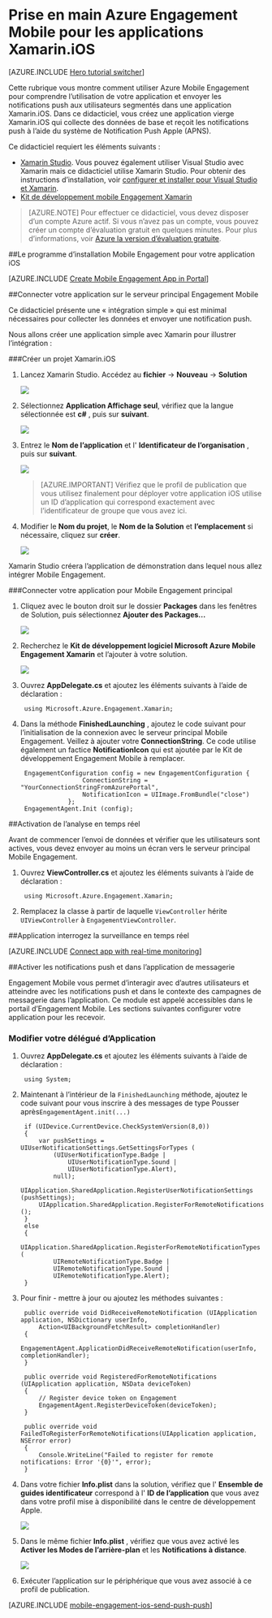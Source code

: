 <properties
    pageTitle="Prise en main Azure Engagement Mobile pour Xamarin.iOS"
    description="Découvrez comment utiliser Azure Mobile Engagement avec Analytique et les Notifications de transmission pour les applications Xamarin.iOS."
    services="mobile-engagement"
    documentationCenter="xamarin"
    authors="piyushjo"
    manager="erikre"
    editor="" />

<tags
    ms.service="mobile-engagement"
    ms.workload="mobile"
    ms.tgt_pltfrm="mobile-xamarin-ios"
    ms.devlang="dotnet"
    ms.topic="hero-article"
    ms.date="08/19/2016"
    ms.author="piyushjo" />

# <a name="get-started-with-azure-mobile-engagement-for-xamarinios-apps"></a>Prise en main Azure Engagement Mobile pour les applications Xamarin.iOS

[AZURE.INCLUDE [Hero tutorial switcher](../../includes/mobile-engagement-hero-tutorial-switcher.md)]

Cette rubrique vous montre comment utiliser Azure Mobile Engagement pour comprendre l’utilisation de votre application et envoyer les notifications push aux utilisateurs segmentés dans une application Xamarin.iOS.
Dans ce didacticiel, vous créez une application vierge Xamarin.iOS qui collecte des données de base et reçoit les notifications push à l’aide du système de Notification Push Apple (APNS).

Ce didacticiel requiert les éléments suivants :

+ [Xamarin Studio](http://xamarin.com/studio). Vous pouvez également utiliser Visual Studio avec Xamarin mais ce didacticiel utilise Xamarin Studio. Pour obtenir des instructions d’installation, voir [configurer et installer pour Visual Studio et Xamarin](https://msdn.microsoft.com/library/mt613162.aspx). 
+ [Kit de développement mobile Engagement Xamarin](https://www.nuget.org/packages/Microsoft.Azure.Engagement.Xamarin/)

> [AZURE.NOTE] Pour effectuer ce didacticiel, vous devez disposer d’un compte Azure actif. Si vous n’avez pas un compte, vous pouvez créer un compte d’évaluation gratuit en quelques minutes. Pour plus d’informations, voir [Azure la version d’évaluation gratuite](https://azure.microsoft.com/pricing/free-trial/?WT.mc_id=A0E0E5C02&amp;returnurl=http%3A%2F%2Fazure.microsoft.com%2Fen-us%2Fdocumentation%2Farticles%2Fmobile-engagement-xamarin-ios-get-started).

##<a id="setup-azme"></a>Le programme d’installation Mobile Engagement pour votre application iOS

[AZURE.INCLUDE [Create Mobile Engagement App in Portal](../../includes/mobile-engagement-create-app-in-portal-new.md)]

##<a id="connecting-app"></a>Connecter votre application sur le serveur principal Engagement Mobile

Ce didacticiel présente une « intégration simple » qui est minimal nécessaires pour collecter les données et envoyer une notification push.

Nous allons créer une application simple avec Xamarin pour illustrer l’intégration :

###<a name="create-a-new-xamarinios-project"></a>Créer un projet Xamarin.iOS

1. Lancez Xamarin Studio. Accédez au **fichier** -> **Nouveau** -> **Solution** 

    ![][1]

2. Sélectionnez **Application Affichage seul**, vérifiez que la langue sélectionnée est **c#** , puis sur **suivant**.

    ![][2]

3. Entrez le **Nom de l’application** et l' **Identificateur de l’organisation** , puis sur **suivant**. 

    ![][3]

    > [AZURE.IMPORTANT] Vérifiez que le profil de publication que vous utilisez finalement pour déployer votre application iOS utilise un ID d’application qui correspond exactement avec l’identificateur de groupe que vous avez ici. 

4. Modifier le **Nom du projet**, le **Nom de la Solution** et **l’emplacement** si nécessaire, cliquez sur **créer**.

    ![][4]
 
Xamarin Studio créera l’application de démonstration dans lequel nous allez intégrer Mobile Engagement. 

###<a name="connect-your-app-to-mobile-engagement-backend"></a>Connecter votre application pour Mobile Engagement principal

1. Cliquez avec le bouton droit sur le dossier **Packages** dans les fenêtres de Solution, puis sélectionnez **Ajouter des Packages...**

    ![][5]

2. Recherchez le **Kit de développement logiciel Microsoft Azure Mobile Engagement Xamarin** et l’ajouter à votre solution.  

    ![][6]
   
3. Ouvrez **AppDelegate.cs** et ajoutez les éléments suivants à l’aide de déclaration :

        using Microsoft.Azure.Engagement.Xamarin;

4. Dans la méthode **FinishedLaunching** , ajoutez le code suivant pour l’initialisation de la connexion avec le serveur principal Mobile Engagement. Veillez à ajouter votre **ConnectionString**. Ce code utilise également un factice **NotificationIcon** qui est ajoutée par le Kit de développement Engagement Mobile à remplacer. 

        EngagementConfiguration config = new EngagementConfiguration {
                        ConnectionString = "YourConnectionStringFromAzurePortal",
                        NotificationIcon = UIImage.FromBundle("close")
                    };
        EngagementAgent.Init (config);

##<a id="monitor"></a>Activation de l’analyse en temps réel

Avant de commencer l’envoi de données et vérifier que les utilisateurs sont actives, vous devez envoyer au moins un écran vers le serveur principal Mobile Engagement.

1. Ouvrez **ViewController.cs** et ajoutez les éléments suivants à l’aide de déclaration :

        using Microsoft.Azure.Engagement.Xamarin;

2. Remplacez la classe à partir de laquelle `ViewController` hérite `UIViewController` à `EngagementViewController`. 

##<a id="monitor"></a>Application interrogez la surveillance en temps réel

[AZURE.INCLUDE [Connect app with real-time monitoring](../../includes/mobile-engagement-connect-app-with-monitor.md)]

##<a id="integrate-push"></a>Activer les notifications push et dans l’application de messagerie

Engagement Mobile vous permet d’interagir avec d’autres utilisateurs et atteindre avec les notifications push et dans le contexte des campagnes de messagerie dans l’application. Ce module est appelé accessibles dans le portail d’Engagement Mobile.
Les sections suivantes configurer votre application pour les recevoir.

### <a name="modify-your-application-delegate"></a>Modifier votre délégué d’Application

1. Ouvrez **AppDelegate.cs** et ajoutez les éléments suivants à l’aide de déclaration :

        using System; 

2. Maintenant à l’intérieur de la `FinishedLaunching` méthode, ajoutez le code suivant pour vous inscrire à des messages de type Pousser après`EngagementAgent.init(...)`

        if (UIDevice.CurrentDevice.CheckSystemVersion(8,0))
        {
            var pushSettings = UIUserNotificationSettings.GetSettingsForTypes (
                (UIUserNotificationType.Badge |
                    UIUserNotificationType.Sound |
                    UIUserNotificationType.Alert),
                null);
            UIApplication.SharedApplication.RegisterUserNotificationSettings (pushSettings);
            UIApplication.SharedApplication.RegisterForRemoteNotifications ();
        }
        else
        {
            UIApplication.SharedApplication.RegisterForRemoteNotificationTypes (
                UIRemoteNotificationType.Badge |
                UIRemoteNotificationType.Sound |
                UIRemoteNotificationType.Alert);
        }

3. Pour finir - mettre à jour ou ajoutez les méthodes suivantes :

        public override void DidReceiveRemoteNotification (UIApplication application, NSDictionary userInfo, 
            Action<UIBackgroundFetchResult> completionHandler)
        {
            EngagementAgent.ApplicationDidReceiveRemoteNotification(userInfo, completionHandler);
        }

        public override void RegisteredForRemoteNotifications (UIApplication application, NSData deviceToken)
        {
            // Register device token on Engagement
            EngagementAgent.RegisterDeviceToken(deviceToken);
        }

        public override void FailedToRegisterForRemoteNotifications(UIApplication application, NSError error)
        {
            Console.WriteLine("Failed to register for remote notifications: Error '{0}'", error);
        }

4. Dans votre fichier **Info.plist** dans la solution, vérifiez que l' **Ensemble de guides identificateur** correspond à l' **ID de l’application** que vous avez dans votre profil mise à disponibilité dans le centre de développement Apple. 

    ![][7]

5. Dans le même fichier **Info.plist** , vérifiez que vous avez activé les **Activer les Modes de l’arrière-plan** et les **Notifications à distance**. 

    ![][8]

6. Exécuter l’application sur le périphérique que vous avez associé à ce profil de publication. 

[AZURE.INCLUDE [mobile-engagement-ios-send-push-push](../../includes/mobile-engagement-ios-send-push.md)]

<!-- Images. -->
[1]: ./media/mobile-engagement-xamarin-ios-get-started/new-solution.png
[2]: ./media/mobile-engagement-xamarin-ios-get-started/app-type.png
[3]: ./media/mobile-engagement-xamarin-ios-get-started/configure-project-name.png
[4]: ./media/mobile-engagement-xamarin-ios-get-started/configure-project-confirm.png
[5]: ./media/mobile-engagement-xamarin-ios-get-started/add-nuget.png
[6]: ./media/mobile-engagement-xamarin-ios-get-started/add-nuget-azme.png
[7]: ./media/mobile-engagement-xamarin-ios-get-started/info-plist-confirm-bundle.png
[8]: ./media/mobile-engagement-xamarin-ios-get-started/info-plist-configure-push.png
